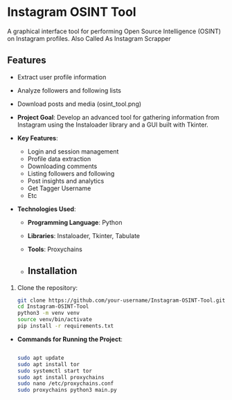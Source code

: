 
# Instagram OSINT Tool

A graphical interface tool for performing Open Source Intelligence (OSINT) on Instagram profiles.
Also Called As Instagram Scrapper
## Features

- Extract user profile information
- Analyze followers and following lists
- Download posts and media
(osint_tool.png)
- **Project Goal**: Develop an advanced tool for gathering information from Instagram using the Instaloader library and a GUI built with Tkinter.

- **Key Features**:
  - Login and session management
  - Profile data extraction
  - Downloading comments
  - Listing followers and following
  - Post insights and analytics
  - Get Tagger Username
  - Etc
    
- **Technologies Used**:
  - **Programming Language**: Python
  - **Libraries**: Instaloader, Tkinter, Tabulate
  - **Tools**: Proxychains
 
  - ## Installation

1. Clone the repository:
   ```bash
   git clone https://github.com/your-username/Instagram-OSINT-Tool.git
   cd Instagram-OSINT-Tool
   python3 -m venv venv
   source venv/bin/activate
   pip install -r requirements.txt

- **Commands for Running the Project**:
  
  ```bash
  
  sudo apt update
  sudo apt install tor
  sudo systemctl start tor
  sudo apt install proxychains
  sudo nano /etc/proxychains.conf
  sudo proxychains python3 main.py
